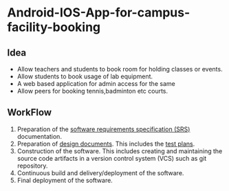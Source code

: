 # Android-IOS-App-for-campus-facility-booking

## Idea
- Allow teachers and students to book room for holding classes or events.
- Allow students to book usage of lab equipment.
- A web based application for admin access for the same
- Allow peers for booking tennis,badminton etc courts.

## WorkFlow
1. Preparation of the [software requirements specification (SRS)](https://en.wikipedia.org/wiki/Software_requirements_specification) documentation.
2. Preparation of [design documents](https://en.wikipedia.org/wiki/Software_design_description). This includes the [test plans](https://en.wikipedia.org/wiki/Software_test_documentation).
3. Construction of the software. This includes creating and maintaining the source code artifacts in a version control system (VCS) such as git repository.
4. Continuous build and delivery/deployment of the software.
5. Final deployment of the software.


